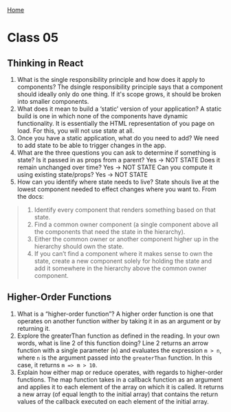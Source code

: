 [Home](../README.md)

# Class 05

## Thinking in React

1. What is the single responsibility principle and how does it apply to components?
  The dsingle responsibility principle says that a component should ideally only do one thing. If it's scope grows, it should be broken into smaller components.
2. What does it mean to build a ‘static’ version of your application?
  A static build is one in which none of the components have dynamic functionality. It is essentially the HTML representation of you page on load. For this, you will not use state at all.
3. Once you have a static application, what do you need to add?
  We need to add state to be able to trigger changes in the app.
4. What are the three questions you can ask to determine if something is state?
  Is it passed in as props from a parent? Yes -> NOT STATE
  Does it remain unchanged over time? Yes -> NOT STATE
  Can you compute it using existing state/props? Yes -> NOT STATE
5. How can you identify where state needs to live?
  State shouls live at the lowest component needed to effect changes where you want to.  From the docs:

> 1. Identify every component that renders something based on that state. 
> 2. Find a common owner component (a single component above all the components that need the state in the hierarchy).
> 3. Either the common owner or another component higher up in the hierarchy should own the state.
> 4. If you can’t find a component where it makes sense to own the state, create a new component solely for holding the state and add it somewhere in the hierarchy above the common owner component.

## Higher-Order Functions

1. What is a “higher-order function”?
  A higher order function is one that operates on another function wither by taking it in as an argument or by returning it.
2. Explore the greaterThan function as defined in the reading. In your own words, what is line 2 of this function doing?
  Line 2 returns an arrow function with a single parameter (`m`) and evaluates the expression `m > n`, where `n` is the argument passed into the `greaterThan` function. In this case, it returns `m => m > 10`.
3. Explain how either map or reduce operates, with regards to higher-order functions.
  The map function takes in a callback function as an argument and applies it to each element of the array on which it is called. It returns a new array (of equal length to the initial array) that contains the return values of the callback executed on each element of the initial array.
